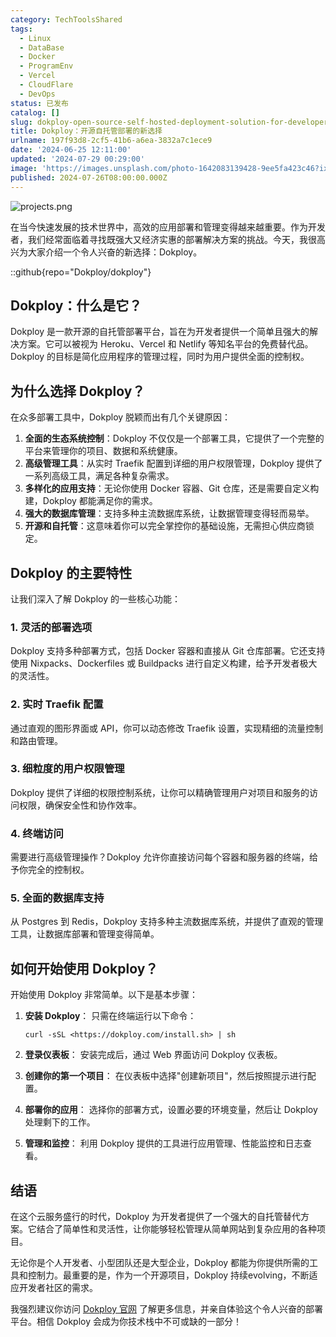 ```yaml
---
category: TechToolsShared
tags:
  - Linux
  - DataBase
  - Docker
  - ProgramEnv
  - Vercel
  - CloudFlare
  - DevOps
status: 已发布
catalog: []
slug: dokploy-open-source-self-hosted-deployment-solution-for-developers
title: Dokploy：开源自托管部署的新选择
urlname: 197f93d8-2cf5-41b6-a6ea-3832a7c1ece9
date: '2024-06-25 12:11:00'
updated: '2024-07-29 00:29:00'
image: 'https://images.unsplash.com/photo-1642083139428-9ee5fa423c46?ixlib=rb-4.0.3&q=85&fm=jpg&crop=entropy&cs=srgb'
published: 2024-07-26T08:00:00.000Z
---
```


![projects.png](https://prod-files-secure.s3.us-west-2.amazonaws.com/5d24fe63-e567-4804-86f9-9fdc62e13082/adfdc1fe-2109-46ac-9ad4-f50e8631f20c/projects.png?X-Amz-Algorithm=AWS4-HMAC-SHA256&X-Amz-Content-Sha256=UNSIGNED-PAYLOAD&X-Amz-Credential=ASIAZI2LB4662QAT7RYJ%2F20250322%2Fus-west-2%2Fs3%2Faws4_request&X-Amz-Date=20250322T213145Z&X-Amz-Expires=3600&X-Amz-Security-Token=IQoJb3JpZ2luX2VjEGwaCXVzLXdlc3QtMiJGMEQCIFHDZX6r4xakPWIinGNiGe%2FgvJXAadks4hCZhwRu%2FMwTAiBvs8Ox0dsroulaXJ35SJH1xI7e4qTbG4mEJZltZW%2FIXiqIBAjF%2F%2F%2F%2F%2F%2F%2F%2F%2F%2F8BEAAaDDYzNzQyMzE4MzgwNSIMwIalZKvzUsw4mHX5KtwD0dYefiqyw1ArzbyosoI1ajKJx0U%2Fb65WIasQDaiM3g6y3LWjX9wyjtmgsqUFldhD4zVapz3SOyVV%2BkS3HOQrB%2BX3xIAhtjHVefireZfFLf1TJpZTAqg%2Bgt7LZ8V2dJfEYfO0tBWjV5iyZdSAnn8fOhLQlT1291J%2F6oJWeZxt8afuJSGxg1MkOUFnqFgXTpJqCb%2F0uw2HHEqmaaGMKszPpFK6APt7LkY0xPl1j7e17WoLSpRG7TnQu9nyK%2Bq6wj0hpmcRr3FLupRnfO0v%2BI3Ap7ZW1u%2FCX%2BsoCY2jWQOx7s2OCcZIIetdh%2FGJ6WfcCS93CFACxpVO8pWMFhGS8fHdrdy14qRXzH0hxvUK5vj4xYhatwSnr1sSY10hqb8H8uqRTOZ1rX6AaAKJUCJKwlbxS0%2FOb8Pv4c7cS1B5hMw6dpkRrvc2Srb6WewsvFMiVj2B1ZmCo7NTYeFjPzjjW7aHmtdw9jnPfhkCfB6FRVnePjRRs%2FftR%2FoYRvOIHO4f1cRsYt7Jb%2BWusS4mBP5tOt2fFHLpcHBnq8W2UVkm4K1OC1uT5xaCDLpqxJoMy4NlF7S%2FIiOnu8l3eDIvKJHqAlPKTWQXO4zPK66ZwwogB1j3MJw3dF1uc4fAKG%2BuR2swqrX8vgY6pgEXJj8%2F3PlrZB3F2ZO7zCDc3yQW%2Bt2Mte%2BGv7ilhb5R2r4hqXe52nS3JchL1fBD%2FXv4Xni9k2KMk8pzmZyUD2ehJ9S9y3JmNajV73d68DVeHFRDdO78tL8B21Bp2czPnUcMCByCvVG7G3A1I2jHig6hOTPPTLAR%2BWLw9oaa8K0CZ%2BAG7dqKYssW7TizcLDPKbzjfK2rVDki1e2aJgqps04N0q%2BRZ1t5&X-Amz-Signature=4d1f7e41552c86b4f354cfdd86233ec72fa13f54315c1f0b77cce490375de993&X-Amz-SignedHeaders=host&x-id=GetObject)


在当今快速发展的技术世界中，高效的应用部署和管理变得越来越重要。作为开发者，我们经常面临着寻找既强大又经济实惠的部署解决方案的挑战。今天，我很高兴为大家介绍一个令人兴奋的新选择：Dokploy。


::github{repo="Dokploy/dokploy"}


## Dokploy：什么是它？


Dokploy 是一款开源的自托管部署平台，旨在为开发者提供一个简单且强大的解决方案。它可以被视为 Heroku、Vercel 和 Netlify 等知名平台的免费替代品。Dokploy 的目标是简化应用程序的管理过程，同时为用户提供全面的控制权。


## 为什么选择 Dokploy？


在众多部署工具中，Dokploy 脱颖而出有几个关键原因：

1. **全面的生态系统控制**：Dokploy 不仅仅是一个部署工具，它提供了一个完整的平台来管理你的项目、数据和系统健康。
2. **高级管理工具**：从实时 Traefik 配置到详细的用户权限管理，Dokploy 提供了一系列高级工具，满足各种复杂需求。
3. **多样化的应用支持**：无论你使用 Docker 容器、Git 仓库，还是需要自定义构建，Dokploy 都能满足你的需求。
4. **强大的数据库管理**：支持多种主流数据库系统，让数据管理变得轻而易举。
5. **开源和自托管**：这意味着你可以完全掌控你的基础设施，无需担心供应商锁定。

## Dokploy 的主要特性


让我们深入了解 Dokploy 的一些核心功能：


### 1. 灵活的部署选项


Dokploy 支持多种部署方式，包括 Docker 容器和直接从 Git 仓库部署。它还支持使用 Nixpacks、Dockerfiles 或 Buildpacks 进行自定义构建，给予开发者极大的灵活性。


### 2. 实时 Traefik 配置


通过直观的图形界面或 API，你可以动态修改 Traefik 设置，实现精细的流量控制和路由管理。


### 3. 细粒度的用户权限管理


Dokploy 提供了详细的权限控制系统，让你可以精确管理用户对项目和服务的访问权限，确保安全性和协作效率。


### 4. 终端访问


需要进行高级管理操作？Dokploy 允许你直接访问每个容器和服务器的终端，给予你完全的控制权。


### 5. 全面的数据库支持


从 Postgres 到 Redis，Dokploy 支持多种主流数据库系统，并提供了直观的管理工具，让数据库部署和管理变得简单。


## 如何开始使用 Dokploy？


开始使用 Dokploy 非常简单。以下是基本步骤：

1. **安装 Dokploy**：
只需在终端运行以下命令：

    ```plain text
    curl -sSL <https://dokploy.com/install.sh> | sh
    ```

2. **登录仪表板**：
安装完成后，通过 Web 界面访问 Dokploy 仪表板。
3. **创建你的第一个项目**：
在仪表板中选择"创建新项目"，然后按照提示进行配置。
4. **部署你的应用**：
选择你的部署方式，设置必要的环境变量，然后让 Dokploy 处理剩下的工作。
5. **管理和监控**：
利用 Dokploy 提供的工具进行应用管理、性能监控和日志查看。

## 结语


在这个云服务盛行的时代，Dokploy 为开发者提供了一个强大的自托管替代方案。它结合了简单性和灵活性，让你能够轻松管理从简单网站到复杂应用的各种项目。


无论你是个人开发者、小型团队还是大型企业，Dokploy 都能为你提供所需的工具和控制力。最重要的是，作为一个开源项目，Dokploy 持续evolving，不断适应开发者社区的需求。


我强烈建议你访问 [Dokploy 官网](https://dokploy.com/) 了解更多信息，并亲自体验这个令人兴奋的部署平台。相信 Dokploy 会成为你技术栈中不可或缺的一部分！

